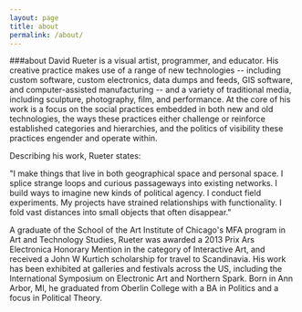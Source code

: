```yaml
---
layout: page
title: about
permalink: /about/
---
```

###about
David Rueter is a visual artist, programmer, and educator. His creative practice makes use of a range of new technologies -- including custom software, custom electronics, data dumps and feeds, GIS software, and computer-assisted manufacturing -- and a variety of traditional media, including sculpture, photography, film, and performance. At the core of his work is a focus on the social practices embedded in both new and old technologies, the ways these practices either challenge or reinforce established categories and hierarchies, and the politics of visibility these practices engender and operate within.

Describing his work, Rueter states:

"I make things that live in both geographical space and personal space.
I splice strange loops and curious passageways into existing networks.
I build ways to imagine new kinds of political agency.
I conduct field experiments.
My projects have strained relationships with functionality.
I fold vast distances into small objects that often disappear."

A graduate of the School of the Art Institute of Chicago's MFA program in Art and Technology Studies, Rueter was awarded a 2013 Prix Ars Electronica Honorary Mention in the category of Interactive Art, and received a John W Kurtich scholarship for travel to Scandinavia. His work has been exhibited at galleries and festivals across the US, including the International Symposium on Electronic Art and Northern Spark. Born in Ann Arbor, MI, he graduated from Oberlin College with a BA in Politics and a focus in Political Theory.

